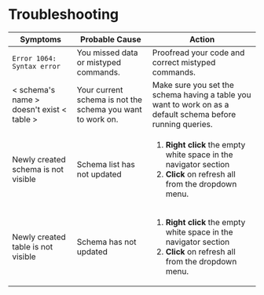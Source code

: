 # Troubleshooting

| Symptoms | Probable Cause | Action |
|------------|----------------|--------------
|`Error 1064: Syntax error`| You missed data or mistyped commands. | Proofread your code and correct mistyped commands.|
| < schema's name > doesn't exist < table >| Your current schema is not the schema you want to work on. | Make sure you set the schema having a table you want to work on as a default schema before running queries.|
|Newly created schema is not visible| Schema list has not updated | <ol><li>**Right click** the empty white space in the navigator section</li><li>**Click** on refresh all from the dropdown menu.</li></ol>|
|Newly created table is not visible| Schema has not updated | <ol><li>**Right click** the empty white space in the navigator section</li><li>**Click** on refresh all from the dropdown menu.</li></ol>|
